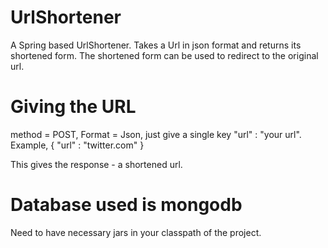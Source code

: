 # UrlShortener
A Spring based UrlShortener. Takes a Url in json format and returns its shortened form. The shortened form can be used to redirect to the original url.

# Giving the URL
method = POST, Format = Json, just give a single key "url" : "your url".
Example,
{
 "url" : "twitter.com"
}

This gives the response - a shortened url.


# Database used is mongodb
Need to have necessary jars in your classpath of the project.



